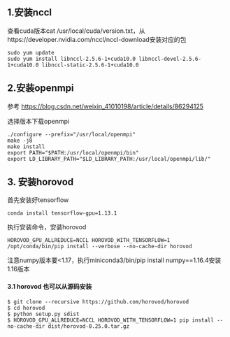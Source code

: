 ## 1.安装nccl

查看cuda版本cat /usr/local/cuda/version.txt，从https://developer.nvidia.com/nccl/nccl-download安装对应的包

```shell
sudo yum update
sudo yum install libnccl-2.5.6-1+cuda10.0 libnccl-devel-2.5.6-1+cuda10.0 libnccl-static-2.5.6-1+cuda10.0
```

## 2.安装openmpi

参考 https://blog.csdn.net/weixin_41010198/article/details/86294125

选择版本下载openmpi


```shell
./configure --prefix="/usr/local/openmpi"
make -j8
make install
export PATH="$PATH:/usr/local/openmpi/bin"
export LD_LIBRARY_PATH="$LD_LIBRARY_PATH:/usr/local/openmpi/lib/"
```

## 3. 安装horovod

首先安装好tensorflow

`conda install tensorflow-gpu=1.13.1`

执行安装命令，安装horovod

`HOROVOD_GPU_ALLREDUCE=NCCL HOROVOD_WITH_TENSORFLOW=1 /opt/conda/bin/pip install --verbose --no-cache-dir horovod`

注意numpy版本要<1.17，执行miniconda3/bin/pip install numpy==1.16.4安装1.16版本

#### 3.1 horovod 也可以从源码安装

```shell
$ git clone --recursive https://github.com/horovod/horovod
$ cd horovod
$ python setup.py sdist
$ HOROVOD_GPU_ALLREDUCE=NCCL HOROVOD_WITH_TENSORFLOW=1 pip install --no-cache-dir dist/horovod-0.25.0.tar.gz
```